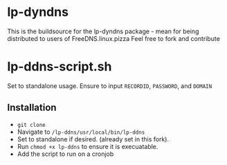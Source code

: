 # lp-dyndns

This is the buildsource for the lp-dyndns package - mean for being distributed to users of FreeDNS.linux.pizza
Feel free to fork and contribute

# lp-ddns-script.sh
Set to standalone usage.
Ensure to input `RECORDID`, `PASSWORD`, and `DOMAIN`

## Installation
- `git clone`
- Navigate to `/lp-ddns/usr/local/bin/lp-ddns`
- Set to standalone if desired. (already set in this fork).
- Run `chmod +x lp-ddns` to ensure it is execuatable. 
- Add the script to run on a cronjob

